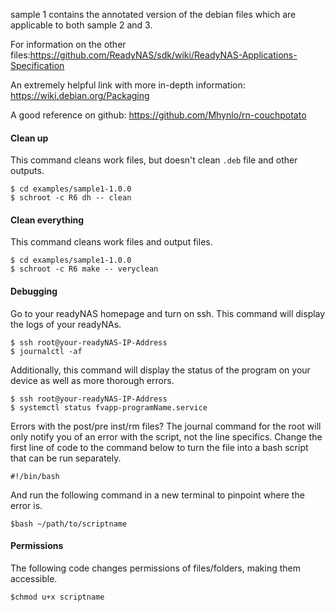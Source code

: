 sample 1 contains the annotated version of the debian files which are applicable to both sample 2 and 3.


For information on the other files:https://github.com/ReadyNAS/sdk/wiki/ReadyNAS-Applications-Specification

An extremely helpful link with more in-depth information: https://wiki.debian.org/Packaging

A good reference on github: https://github.com/Mhynlo/rn-couchpotato

#### Clean up
This command cleans work files, but doesn't clean `.deb` file and other outputs.

```
$ cd examples/sample1-1.0.0
$ schroot -c R6 dh -- clean
```
#### Clean everything
This command cleans work files and output files.

```
$ cd examples/sample1-1.0.0
$ schroot -c R6 make -- veryclean
```
#### Debugging
Go to your readyNAS homepage and turn on ssh. This command will display the logs of your readyNAs.
```
$ ssh root@your-readyNAS-IP-Address
$ journalctl -af
```
Additionally, this command will display the status of the program on your device as well as more thorough errors.
```
$ ssh root@your-readyNAS-IP-Address
$ systemctl status fvapp-programName.service
```
Errors with the post/pre inst/rm files? The journal command for the root will only notify you of an error with the script,
not the line specifics. Change the first line of code to the command below to turn the file
into a bash script that can be run separately.
```
#!/bin/bash
```
And run the following command in a new terminal to pinpoint where the error is.
```
$bash ~/path/to/scriptname
```
#### Permissions
The following code changes permissions of files/folders, making them accessible.
```
$chmod u+x scriptname
```

